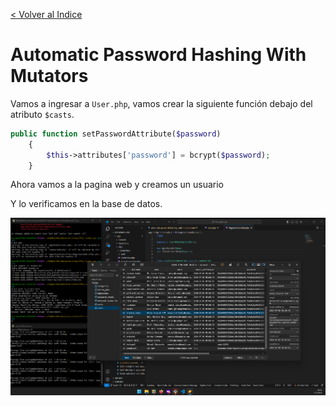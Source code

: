 [< Volver al Indice](/Docs/readme.md/)

# Automatic Password Hashing With Mutators

Vamos a ingresar a `User.php`, vamos crear la siguiente función debajo del atributo `$casts`.

```php
public function setPasswordAttribute($password)
    {
        $this->attributes['password'] = bcrypt($password);
    }
```

Ahora vamos a la pagina web y creamos un usuario

Y lo verificamos en la base de datos.

![verificar usuario con la contraseña encriptada](./images/45.1%20usercry.png)